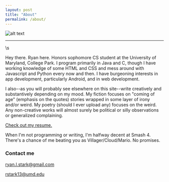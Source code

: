 ```yaml
---
layout: post
title: "About"
permalink: /about/
---
```


![alt text](../sitepic.png "Ryan Stark")

----

\s

Hey there. Ryan here. Honors sophomore CS student at the University of Maryland, College Park. I program primarily in Java and C, though I have working knowledge of some HTML and CSS and mess around with Javascript and Python every now and then. I have burgeoning interests in app development, particularly Android, and in web development.

I also--as you will probably see elsewhere on this site--write creatively and substantively depending on my mood. My fiction focuses on "coming of age" (emphasis on the quotes) stories wrapped in some layer of irony and/or weird. My poetry (should I ever upload any) focuses on the weird. Any non-creative works will almost surely be political or silly observations or generalized complaining.

[Check out my resume.](../Resume.pdf)

When I'm not programming or writing, I'm halfway decent at Smash 4. There's a chance of me beating you as Villager/Cloud/Mario. No promises.

### Contact me

[ryan.l.stark@gmail.com](mailto:ryan.l.stark@gmail.com)

[rstark13@umd.edu](mailto:rstark13@umd.edu)

